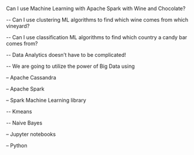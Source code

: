 
Can I use Machine Learning with Apache Spark with Wine and Chocolate?

-- Can I use clustering ML algorithms to find which wine comes from which vineyard?

-- Can I use classification ML algorithms to find which country a candy bar comes from?

-- Data Analytics doesn’t have to be complicated!

-- We are going to utilize the power of Big Data using

– Apache Cassandra

– Apache Spark

– Spark Machine Learning library

-- Kmeans

-- Naive Bayes

– Jupyter notebooks

– Python
